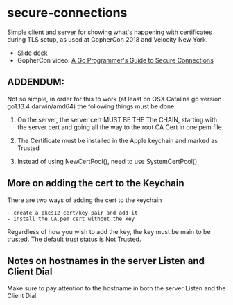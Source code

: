# secure-connections
Simple client and server for showing what's happening with certificates during TLS setup, as used at GopherCon 2018 and Velocity New York. 

* [Slide deck](https://speakerdeck.com/lizrice/a-go-programmers-guide-to-secure-connections)
* GopherCon video: [A Go Programmer's Guide to Secure Connections](https://youtu.be/kxKLYDLzuHA)


## ADDENDUM:

Not so simple, in order for this to work (at least on OSX Catalina go version go1.13.4 darwin/amd64) the following things must be done:

1. On the server, the server cert MUST BE THE The CHAIN, starting with the server cert and going all the way to the root CA Cert in one pem file.

2. The Certificate must be installed in the Apple keychain and marked as Trusted

3. Instead of using NewCertPool(), need to use SystemCertPool()


## More on adding the cert to the Keychain

There are two ways of adding the cert to the keychain

	- create a pkcs12 cert/key pair and add it 
	- install the CA.pem cert without the key

Regardless of how you wish to add the key, the key must be main to be trusted. The default trust status is Not Trusted.



## Notes on hostnames in the server Listen and Client Dial

Make sure to pay attention to the hostname in both the server Listen and the Client Dial
